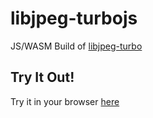 # libjpeg-turbojs
JS/WASM Build of [libjpeg-turbo](https://github.com/libjpeg-turbo)

## Try It Out!

Try it in your browser [here](https://chafey.github.com/libjpeg-turbojs/test/browser/index.html)


